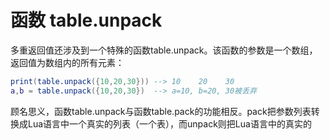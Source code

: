 # 函数 table.unpack

多重返回值还涉及到一个特殊的函数table.unpack。该函数的参数是一个数组，返回值为数组内的所有元素：

```lua
print(table.unpack({10,20,30})) --> 10    20    30
a,b = table.unpack({10,20,30})  --> a=10, b=20, 30被丢弃
```

顾名思义，函数table.unpack与函数table.pack的功能相反。pack把参数列表转换成Lua语言中一个真实的列表（一个表），而unpack则把Lua语言中的真实的
